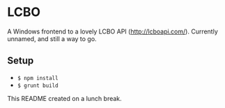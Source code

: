 LCBO
====

A Windows frontend to a lovely LCBO API (http://lcboapi.com/). Currently unnamed, and still a way to go.

## Setup ##

* `$ npm install`
* `$ grunt build`

This README created on a lunch break.